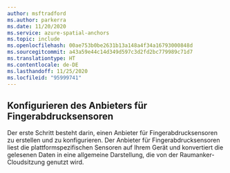 ```yaml
---
author: msftradford
ms.author: parkerra
ms.date: 11/20/2020
ms.service: azure-spatial-anchors
ms.topic: include
ms.openlocfilehash: 00ae753b0be2631b13a148a4f34a16793000848d
ms.sourcegitcommit: a43a59e44c14d349d597c3d2fd2bc779989c71d7
ms.translationtype: HT
ms.contentlocale: de-DE
ms.lasthandoff: 11/25/2020
ms.locfileid: "95999741"
---
```

## <a name="configure-the-sensor-fingerprint-provider"></a>Konfigurieren des Anbieters für Fingerabdrucksensoren

Der erste Schritt besteht darin, einen Anbieter für Fingerabdrucksensoren zu erstellen und zu konfigurieren. Der Anbieter für Fingerabdrucksensoren liest die plattformspezifischen Sensoren auf Ihrem Gerät und konvertiert die gelesenen Daten in eine allgemeine Darstellung, die von der Raumanker-Cloudsitzung genutzt wird.